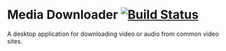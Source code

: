 # Media Downloader [![Build Status](https://travis-ci.org/Slushy/media-downloader.svg?branch=master)](https://travis-ci.org/Slushy/media-downloader)
A desktop application for downloading video or audio from common video sites.
